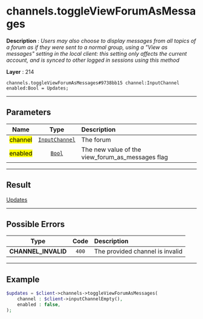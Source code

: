 # channels.toggleViewForumAsMessages

**Description** : *Users may also choose to display messages from all topics of a forum as if they were sent to a normal group, using a &quot;View as messages&quot; setting in the local client: this setting only affects the current account, and is synced to other logged in sessions using this method*

**Layer** : 214

```tl
channels.toggleViewForumAsMessages#9738bb15 channel:InputChannel enabled:Bool = Updates;
```

---

## Parameters

| Name | Type | Description |
| :---: | :---: | :--- |
| <mark>channel</mark> | [`InputChannel`](type/InputChannel) | The forum |
| <mark>enabled</mark> | [`Bool`](type/Bool) | The new value of the view_forum_as_messages flag |

---

## Result

[Updates](type/Updates)

---

## Possible Errors

| Type | Code | Description |
| :---: | :---: | :--- |
| **CHANNEL_INVALID** | `400` | The provided channel is invalid |

---

## Example

```php
$updates = $client->channels->toggleViewForumAsMessages(
	channel : $client->inputChannelEmpty(),
	enabled : false,
);
```